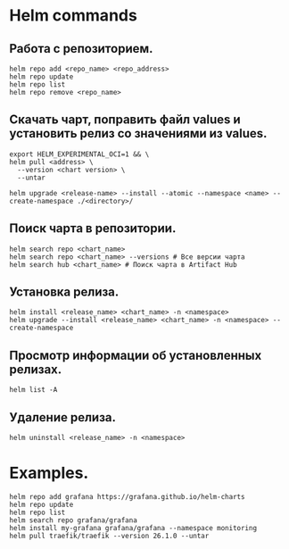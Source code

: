 # Helm commands

## Работа с репозиторием.
```
helm repo add <repo_name> <repo_address>
helm repo update
helm repo list
helm repo remove <repo_name>
```

## Скачать чарт, поправить файл values и установить релиз со значениями из values.
```
export HELM_EXPERIMENTAL_OCI=1 && \
helm pull <address> \
  --version <chart version> \
  --untar
```
```
helm upgrade <release-name> --install --atomic --namespace <name> --create-namespace ./<directory>/
```
## Поиск чарта в репозитории.
```
helm search repo <chart_name>
helm search repo <chart_name> --versions # Все версии чарта 
helm search hub <chart_name> # Поиск чарта в Artifact Hub
```

## Установка релиза.
```
helm install <release_name> <chart_name> -n <namespace>
helm upgrade --install <release_name> <chart_name> -n <namespace> --create-namespace
```

## Просмотр информации об установленных релизах.
```
helm list -A
```

## Удаление релиза.
```
helm uninstall <release_name> -n <namespace>
```

# Examples.
```
helm repo add grafana https://grafana.github.io/helm-charts
helm repo update
helm repo list
helm search repo grafana/grafana
helm install my-grafana grafana/grafana --namespace monitoring
helm pull traefik/traefik --version 26.1.0 --untar
```
